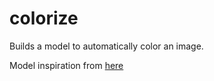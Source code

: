 # colorize
Builds a model to automatically color an image.

Model inspiration from [here](http://tinyclouds.org/colorize/)

